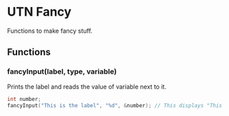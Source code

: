 # UTN Fancy

Functions to make fancy stuff.

## Functions

### fancyInput(label, type, variable)

Prints the label and reads the value of variable next to it.
```c
int number;
fancyInput("This is the label", "%d", &number); // This displays "This is the label: " and waits user input.
```